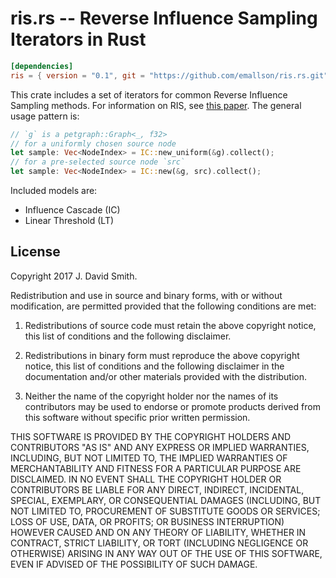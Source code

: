 # ris.rs -- Reverse Influence Sampling Iterators in Rust

```toml
[dependencies]
ris = { version = "0.1", git = "https://github.com/emallson/ris.rs.git" }
```

This crate includes a set of iterators for common Reverse Influence Sampling methods. For information on RIS, see [this paper](https://arxiv.org/abs/1212.0884). The general usage pattern is:

```rust
// `g` is a petgraph::Graph<_, f32>
// for a uniformly chosen source node
let sample: Vec<NodeIndex> = IC::new_uniform(&g).collect();
// for a pre-selected source node `src`
let sample: Vec<NodeIndex> = IC::new(&g, src).collect();
```

Included models are:

- Influence Cascade (IC)
- Linear Threshold (LT)

## License
Copyright 2017 J. David Smith.

Redistribution and use in source and binary forms, with or without modification, are permitted provided that the following conditions are met:

1. Redistributions of source code must retain the above copyright notice, this list of conditions and the following disclaimer.

2. Redistributions in binary form must reproduce the above copyright notice, this list of conditions and the following disclaimer in the documentation and/or other materials provided with the distribution.

3. Neither the name of the copyright holder nor the names of its contributors may be used to endorse or promote products derived from this software without specific prior written permission.

THIS SOFTWARE IS PROVIDED BY THE COPYRIGHT HOLDERS AND CONTRIBUTORS "AS IS" AND ANY EXPRESS OR IMPLIED WARRANTIES, INCLUDING, BUT NOT LIMITED TO, THE IMPLIED WARRANTIES OF MERCHANTABILITY AND FITNESS FOR A PARTICULAR PURPOSE ARE DISCLAIMED. IN NO EVENT SHALL THE COPYRIGHT HOLDER OR CONTRIBUTORS BE LIABLE FOR ANY DIRECT, INDIRECT, INCIDENTAL, SPECIAL, EXEMPLARY, OR CONSEQUENTIAL DAMAGES (INCLUDING, BUT NOT LIMITED TO, PROCUREMENT OF SUBSTITUTE GOODS OR SERVICES; LOSS OF USE, DATA, OR PROFITS; OR BUSINESS INTERRUPTION) HOWEVER CAUSED AND ON ANY THEORY OF LIABILITY, WHETHER IN CONTRACT, STRICT LIABILITY, OR TORT (INCLUDING NEGLIGENCE OR OTHERWISE) ARISING IN ANY WAY OUT OF THE USE OF THIS SOFTWARE, EVEN IF ADVISED OF THE POSSIBILITY OF SUCH DAMAGE.

